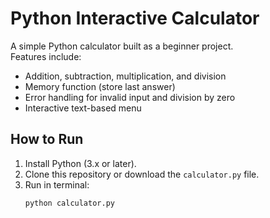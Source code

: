 # Python Interactive Calculator

A simple Python calculator built as a beginner project.  
Features include:
- Addition, subtraction, multiplication, and division
- Memory function (store last answer)
- Error handling for invalid input and division by zero
- Interactive text-based menu

## How to Run
1. Install Python (3.x or later).
2. Clone this repository or download the `calculator.py` file.
3. Run in terminal:
   ```bash
   python calculator.py



```python

```

